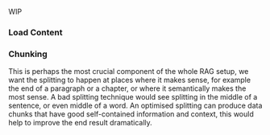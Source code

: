 WIP

### Load Content



### Chunking

This is perhaps the most crucial component of the whole RAG setup,
we want the splitting to happen at places where it makes sense,
for example the end of a paragraph or a chapter, or where it semantically makes the most sense.
A bad splitting technique would see splitting in the middle of a sentence, or even middle of a word.
An optimised splitting can produce data chunks that have good self-contained information and context,
this would help to improve the end result dramatically.